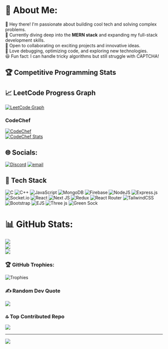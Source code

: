 
# 💫 About Me:
👋 Hey there! I'm passionate about building cool tech and solving complex problems.  
🚀 Currently diving deep into the **MERN stack** and expanding my full-stack development skills.  
🤝 Open to collaborating on exciting projects and innovative ideas.  
🧩 Love debugging, optimizing code, and exploring new technologies.  
😆 Fun fact: I can handle tricky algorithms but still struggle with CAPTCHA!

## 🏆 Competitive Programming Stats  

## 📈 LeetCode Progress Graph
[![LeetCode Graph](https://leetcard.jacoblin.cool/Praveen__Singh_77?ext=heatmap)](https://leetcode.com/Praveen__Singh_77/)

### **CodeChef**  
[![CodeChef](https://img.shields.io/badge/-CodeChef-5B4638?style=for-the-badge&logo=codechef&logoColor=white)](https://www.codechef.com/users/praveensingh77)  
[![CodeChef Stats](https://cp-logo.vercel.app/codechef/praveensingh77)](https://www.codechef.com/users/praveensingh77)



## 🌐 Socials:
[![Discord](https://img.shields.io/badge/Discord-%237289DA.svg?logo=discord&logoColor=white)](https://discord.gg/praveen_singh_77) [![email](https://img.shields.io/badge/Email-D14836?logo=gmail&logoColor=white)](mailto:singhpraveen8893@gmail.com) 


## 🚀 Tech Stack

![C](https://img.shields.io/badge/c-%2300599C.svg?style=for-the-badge&logo=c&logoColor=white) ![C++](https://img.shields.io/badge/c++-%2300599C.svg?style=for-the-badge&logo=c%2B%2B&logoColor=white) ![JavaScript](https://img.shields.io/badge/javascript-%23323330.svg?style=for-the-badge&logo=javascript&logoColor=%23F7DF1E) ![MongoDB](https://img.shields.io/badge/MongoDB-%234ea94b.svg?style=for-the-badge&logo=mongodb&logoColor=white) ![Firebase](https://img.shields.io/badge/firebase-%23039BE5.svg?style=for-the-badge&logo=firebase) ![NodeJS](https://img.shields.io/badge/node.js-6DA55F?style=for-the-badge&logo=node.js&logoColor=white) ![Express.js](https://img.shields.io/badge/express.js-%23404d59.svg?style=for-the-badge&logo=express&logoColor=%2361DAFB) ![Socket.io](https://img.shields.io/badge/Socket.io-black?style=for-the-badge&logo=socket.io&badgeColor=010101) ![React](https://img.shields.io/badge/react-%2320232a.svg?style=for-the-badge&logo=react&logoColor=%2361DAFB) ![Next JS](https://img.shields.io/badge/Next-black?style=for-the-badge&logo=next.js&logoColor=white) ![Redux](https://img.shields.io/badge/redux-%23593d88.svg?style=for-the-badge&logo=redux&logoColor=white) ![React Router](https://img.shields.io/badge/React_Router-CA4245?style=for-the-badge&logo=react-router&logoColor=white) ![TailwindCSS](https://img.shields.io/badge/tailwindcss-%2338B2AC.svg?style=for-the-badge&logo=tailwind-css&logoColor=white) ![Bootstrap](https://img.shields.io/badge/bootstrap-%238511FA.svg?style=for-the-badge&logo=bootstrap&logoColor=white) ![EJS](https://img.shields.io/badge/ejs-%23B4CA65.svg?style=for-the-badge&logo=ejs&logoColor=black) ![Three js](https://img.shields.io/badge/threejs-black?style=for-the-badge&logo=three.js&logoColor=white) ![Green Sock](https://img.shields.io/badge/green%20sock-88CE02?style=for-the-badge&logo=greensock&logoColor=white)

# 📊 GitHub Stats:
![](https://github-readme-stats.vercel.app/api?username=singhpraveen77&theme=transparent&hide_border=false&include_all_commits=false&count_private=false)<br/>
![](https://github-readme-streak-stats.herokuapp.com/?user=singhpraveen77&theme=transparent&hide_border=false)<br/>
![](https://github-readme-stats.vercel.app/api/top-langs/?username=singhpraveen77&theme=transparent&hide_border=false&include_all_commits=false&count_private=false&layout=compact)

### 🏆 GitHub Trophies:  
![Trophies](https://github-profile-trophy.vercel.app/?username=singhpraveen77&theme=dark&no-frame=true&title=MultiPullRequest,Commit,Repositories,Stars,Issues,Followers,All)

### ✍️ Random Dev Quote
![](https://quotes-github-readme.vercel.app/api?type=horizontal&theme=radical)

### 🔝 Top Contributed Repo
![](https://github-contributor-stats.vercel.app/api?username=singhpraveen77&limit=5&theme=dark&combine_all_yearly_contributions=true)

---
[![](https://visitcount.itsvg.in/api?id=singhpraveen77&icon=6&color=1)](https://visitcount.itsvg.in)

<!-- Proudly created with GPRM ( https://gprm.itsvg.in ) -->
